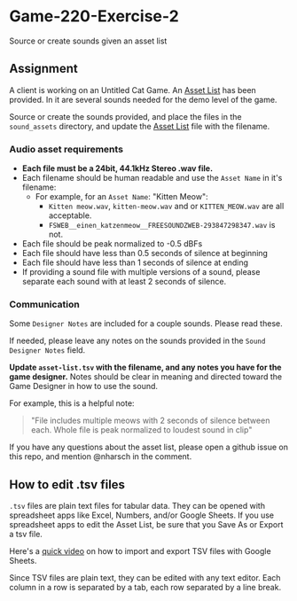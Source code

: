 # Game-220-Exercise-2
Source or create sounds given an asset list


## Assignment

A client is working on an Untitled Cat Game. An [Asset List](asset-list.tsv) has been provided. In it are several sounds needed for the demo level of the game. 

Source or create the sounds provided, and place the files in the `sound_assets` directory, and update the [Asset List](asset-list.tsv) file with the filename. 

### Audio asset requirements
- **Each file must be a 24bit, 44.1kHz Stereo .wav file.**
- Each filename should be human readable and use the `Asset Name` in it's filename:
    - For example, for an `Asset Name`: "Kitten Meow": 
        - `Kitten meow.wav`, `kitten-meow.wav` and or `KITTEN_MEOW.wav` are all acceptable.
        - `FSWEB__einen_katzenmeow__FREESOUNDZWEB-293847298347.wav` is not.
- Each file should be peak normalized to -0.5 dBFs
- Each file should have less than 0.5 seconds of silence at beginning
- Each file should have less than 1 seconds of silence at ending
- If providing a sound file with multiple versions of a sound, please separate each sound with at least 2 seconds of silence.


### Communication
Some `Designer Notes` are included for a couple sounds. Please read these.

If needed, please leave any notes on the sounds provided in the `Sound Designer Notes` field.

**Update `asset-list.tsv` with the filename, and any notes you have for the game designer.** Notes should be clear in meaning and directed toward the Game Designer in how to use the sound.

For example, this is a helpful note:

> "File includes multiple meows with 2 seconds of silence between each. Whole file is peak normalized to loudest sound in clip"

If you have any questions about the asset list, please open a github issue on this repo, and mention @nharsch in the comment.

## How to edit .tsv files

`.tsv` files are plain text files for tabular data. They can be opened with spreadsheet apps like Excel, Numbers, and/or Google Sheets. If you use spreadsheet apps to edit the Asset List, be sure that you Save As or Export a tsv file. 

Here's a [quick video](https://www.youtube.com/watch?v=XbXL-ZrprCw) on how to import and export TSV files with Google Sheets.

Since TSV files are plain text, they can be edited with any text editor. Each column in a row is separated by a tab, each row separated by a line break.

